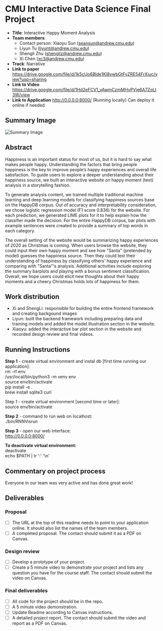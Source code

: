 # CMU Interactive Data Science Final Project
* **Title**: Interactive Happy Moment Analysis
* **Team members**:
  * Contact person: Xiaoyu Sun (seansun@andrew.cmu.edu)
  * Liyun Tu (liyunt@andrew.cmu.edu)
  * Shengli Zhu (shengliz@andrew.cmu.edu)
  * Xi Chen (xc3@andrew.cmu.edu)
* **Track**: Narrative 
* **Link to paper**
https://drive.google.com/file/d/1k5cUo6Blde1Kl8vwbGtFyZRE54FrXiuc/view?usp=sharing
* **Link to Video**
https://drive.google.com/file/d/1Hd2eFCV1_vAwmCzmMHvPVje6A7ZoLt3W/view
* **Link to Application**
http://0.0.0.0:8000/ (Running locally)
Can deploy it online if needed

## Summary Image
![Summary Image](https://www.linkpicture.com/q/Screen-Shot-2020-12-10-at-9.06.31-PM.png)

## Abstract
Happiness is an important status for most of us, but it is hard to say what makes people happy. Understanding the factors that bring people happiness is the key to improve people’s happy experiences and overall life satisfaction. To guide users to explore a deeper understanding about their happiness source, we built an interactive website on happy moment (text) analysis in a storytelling fashion.
 
To generate analysis content, we trained multiple traditional machine learning and deep learning models for classifying happiness sources base on the HappyDB corpus. Out of accuracy and interpretability consideration, we chose logistic regression model (F1 score 0.836) for the website. For each prediction, we generated LIME plots for it to help explain how the classifier made the decision. For the entire HappyDB corpus, bar plots with example sentences were created to provide a summary of top words in each category.
 
The overall setting of the website would be summarizing happy experiences of 2020 as Christmas is coming. When users browse the website, they could input their own happy moment and see how "Santa" (pretended by model) guesses the happiness source. Then they could test their understanding of happiness by classifying others' happy experience and comparing with "Santa"'s analysis. Additional activities include exploring the summary barplots and playing with a bonus sentiment classification. Overall, we hope users could elicit new thoughts about their happy moments and a cheery Christmas holds lots of happiness for them.

## Work distribution

- Xi and ShengLi: responsible for building the entire frontend framework and creating backgound images 
- Liyun: built the backend framework including preparing data and training models and added the model illustration section in the website.
- Xiaoyu: added the interactive bar plot section in the website and recorded design review and final videos. 

## Running Instructions
**Step 1** - create virtual environment and instal db [first time running our application]:       
rm -rf env          
/usr/local/bin/python3 -m venv env         
source env/bin/activate        
pip install -e .           
brew install sqlite3 curl          

Step 1 - create virtual environment [second time or later]:             
source env/bin/activate        

**Step 2** - command to run web on localhost:       
./bin/RNNVisrun   

**Step 3** - open our web interface:        
http://0.0.0.0:8000/    

**To deactivate virtual environment:**       
deactivate           
echo $PATH | tr ':' '\n'   

## Commentary on project process
Everyone in our team was very active and has done great work! 

## Deliverables

### Proposal

- [ ] The URL at the top of this readme needs to point to your application online. It should also list the names of the team members.
- [ ] A completed proposal. The contact should submit it as a PDF on Canvas.

### Design review

- [ ] Develop a prototype of your project.
- [ ] Create a 5 minute video to demonstrate your project and lists any question you have for the course staff. The contact should submit the video on Canvas.

### Final deliverables

- [ ] All code for the project should be in the repo.
- [ ] A 5 minute video demonstration.
- [ ] Update Readme according to Canvas instructions.
- [ ] A detailed project report. The contact should submit the video and report as a PDF on Canvas.
